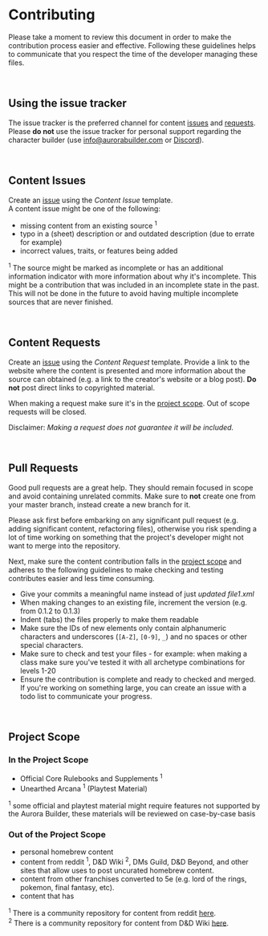 # Contributing

Please take a moment to review this document in order to make the contribution
process easier and effective. Following these guidelines helps to communicate that you respect the time of the developer managing these files.

<br>

## Using the issue tracker

The issue tracker is the preferred channel for content [issues](#issues) and [requests](#requests). Please **do not** use the issue tracker for personal support regarding the character builder (use info@aurorabuilder.com or [Discord](https://discord.gg/MmWvNFV)).

<br>

<a name="issues"></a>
## Content Issues

Create an [issue](https://github.com/AuroraLegacy/elements/issues/new/choose) using the _Content Issue_ template.<br>
A content issue might be one of the following:

* missing content from an existing source <sup>1</sup>
* typo in a (sheet) description or and outdated description (due to errate for example)
* incorrect values, traits, or features being added

<sup>1</sup> The source might be marked as incomplete or has an additional information indicator with more information about why it's incomplete. This might be a contribution that was included in an incomplete state in the past. This will not be done in the future to avoid having multiple incomplete sources that are never finished.

<br>

<a name="requests"></a>
## Content Requests

Create an [issue](https://github.com/AuroraLegacy/elements/issues/new/choose) using the _Content Request_ template.
Provide a link to the website where the content is presented and more information about the source can obtained (e.g. a link to the creator's website or a blog post). **Do not** post direct links to copyrighted material.

When making a request make sure it's in the [project scope](#scope). Out of scope requests will be closed.

Disclaimer: _Making a request does not guarantee it will be included._

<br>

<a name="pull-requests"></a>
## Pull Requests

Good pull requests are a great help. They should remain focused in scope and avoid containing unrelated commits. Make sure to **not** create one from your master branch, instead create a new branch for it.

Please ask first before embarking on any significant pull request (e.g. adding significant content, refactoring files), otherwise you risk spending a lot of time working on something that the project's developer might not want to merge into the repository.

Next, make sure the content contribution falls in the [project scope](#scope) and adheres to the following guidelines to make checking and testing contributes easier and less time consuming.

* Give your commits a meaningful name instead of just _updated file1.xml_
* When making changes to an existing file, increment the version (e.g. from 0.1.2 to 0.1.3)
* Indent (tabs) the files properly to make them readable
* Make sure the IDs of new elements only contain alphanumeric characters and underscores (`[A-Z]`, `[0-9]`, `_`) and no spaces or other special characters.
* Make sure to check and test your files - for example: when making a class make sure you've tested it with all archetype combinations for levels 1-20
* Ensure the contribution is complete and ready to checked and merged. If you're working on something large, you can create an issue with a todo list to communicate your progress.

<br>

<a name="scope"></a>
## Project Scope

### In the Project Scope

* Official Core Rulebooks and Supplements <sup>1</sup>
* Unearthed Arcana <sup>1</sup> (Playtest Material)

<sup>1</sup> some official and playtest material might require features not supported by the Aurora Builder, these materials will be reviewed on case-by-case basis<br>

<a name="scope-out"></a>
### Out of the Project Scope

* personal homebrew content
* content from reddit <sup>1</sup>, D&D Wiki <sup>2</sup>, DMs Guild, D&D Beyond, and other sites that allow uses to post uncurated homebrew content.
* content from other franchises converted to 5e (e.g. lord of the rings, pokemon, final fantasy, etc).
* content that has  

<sup>1</sup> There is a community repository for content from reddit [here](https://github.com/community-elements/elements-reddit).<br>
<sup>2</sup> There is a community repository for content from D&D Wiki [here](https://github.com/community-elements/elements-dndwiki).

